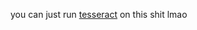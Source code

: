you can just run [tesseract][t] on this shit lmao

[t]: https://twitter.com/tzimmer_history/status/1572578463642701824
